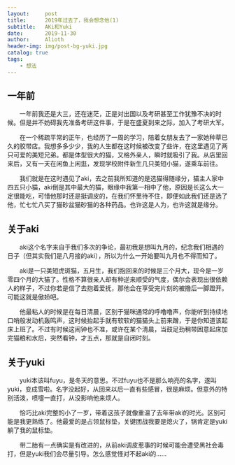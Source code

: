 ```yaml
---
layout:     post
title:      2019年过去了，我会想念他(1)
subtitle:   AKi和Yuki
date:       2019-11-30
author:     Alioth
header-img: img/post-bg-yuki.jpg
catalog: true
tags:
    - 想法
---
```



## 一年前

&ensp;&ensp;&ensp;&ensp;一年前我还是大三，还在迷茫，正是对出国以及考研甚至工作犹豫不决的时候。但是并不妨碍我先准备考研这件事，于是在盛夏到来之际，加入了考研大军。

&ensp;&ensp;&ensp;&ensp;在一个稀疏平常的正午，也经历了一周的学习，陪着女朋友去了一家她种草已久的胶带店。我想多多少少，我的人生都在这时候被改变了些许，在这里遇见了两只可爱的美短兄弟。都是体型很大的猫，又格外亲人，瞬时就吸引了我。从店里回来后，又有一天在闲鱼上闲逛，发现学校附件新生几只美短小猫，遂乘车前往。

&ensp;&ensp;&ensp;&ensp;我们就是在这时遇见了aki，去之前我所知道的是选猫得随缘分，猫主人家中四五只小猫，aki倒是其中最大的猫，眼缘中我第一相中了他，原因是长这么大一定很能吃，可惜他那时还是挺调皮的，在我们怀里待不住，即便如此我们还是选了他，忙七忙八买了猫砂盆猫砂猫的各种药品。也许这是人为，也许这就是缘分。

## 关于aki

&ensp;&ensp;&ensp;&ensp;aki这个名字来自于我们多次的争论，最初我是想叫九月的，纪念我们相遇的日子（但其实我们是八月接的aki），所以为什么一开始要叫九月也不得而知了。

&ensp;&ensp;&ensp;&ensp;aki是一只美短虎斑猫，五月生，我们抱回来的时候是三个月大，现今是一岁零四个月的大猫了。性格不算很亲人却有种逆来顺受的气度，偶尔会表现出很依赖人的样子，不过你若是信了去抱着爱抚，那他会在享受完片刻的被撸后一脚蹬开。可能这就是傲娇吧。

&ensp;&ensp;&ensp;&ensp;他最粘人的时候是在每日清晨，区别于猫咪通常的呼噜噜声，你能听到持续地口哨般发动机轰鸣声，这时候抬起手就有软软的猫猫头上前来蹭，于是你知道该起床上班了。不过有时候这闹钟也不准，或许在某个清晨，当鼓足劲稍带困意起床加完猫粮和水后，突然看钟，才五点，那就是自闭时刻。

## 关于yuki

&ensp;&ensp;&ensp;&ensp;yuki本该叫fuyu，是冬天的意思。不过fuyu也不是那么响亮的名字，遂叫yuki，变成雪啦。名字没起好，从回来以后一直有些感冒，很是麻烦。但意外的特别活泼，喷嚏一直打，从没影响他来烦人。

&ensp;&ensp;&ensp;&ensp;恰巧比aki完整的小了一岁，带着这孩子就像重温了去年带aki的时光。区别可能是我更熟练了。他最爱的是占领鼠标垫，关键团战我要是熄火了，锅肯定是yuki躺了我的鼠标垫。

&ensp;&ensp;&ensp;&ensp;带二胎有一点确实是有改进的，从前aki调皮惹事的时候可能会遭受黑社会毒打，但是yuki我们会尽量引导。怎么感觉怪对不起aki的......


